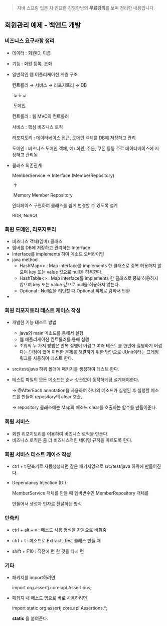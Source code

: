 > 자바 스프링 입문 차 인프런 김영한님의 **무료강의**를 보며 정리한 내용입니다.



## 회원관리 예제 - 백엔드 개발



### 비즈니스 요구사항 정리

- 데이터 : 회원ID, 이름

- 기능 : 회원 등록, 조회

- 일반적인 웹 어플리케이션 계층 구조

  컨트롤러 → 서비스 → 리포지토리 → DB

  ​               ↘       ↓       ↙

  ​                     도메인

  컨트롤러 : 웹 MVC의 컨트롤러

  서비스 : 핵심 비즈니스 로직

  리포지토리 : 데이터베이스 접근, 도메인 객체를 DB에 저장하고 관리

  도메인 : 비즈니스 도메인 객체, 예) 회원, 주문, 쿠폰 등등 주로 데이터베이스에 저장하고 관리됨

- 클래스 의존관계

  MemberService → Interface (MemberRepository)

  ​                                        ↑

  ​                             Memory Member Repository

  인터페이스 구현하여 클래스를 쉽게 변경할 수 있도록 설계

  RDB, NoSQL





### 회원 도메인, 리포지토리

- 비즈니스 객체(멤버) 클래스
- 멤버를 DB에 저장하고 관리하는 Interface
- Interface를 implements 하여 메소드 오버라이딩
- java method
  - HashMap<> : Map interface를 implements 한 클래스로 중복 허용하지 않으며 key 또는 value 값으로 null을 허용한다.
  - HashTable<> : Map interface를 implements 한 클래스로 중복 허용하지 않으며 key 또는 value 값으로 null을 허용하지 않는다.
  - Optional : Null값을 리턴할 때 Optional 객체로 감싸서 반환
- 

### 회원 리포지토리 테스트 케이스 작성

- 개발한 기능 테스트 방법

  - java의 main 메소드를 통해서 실행
  - 웹 애플리케이션 컨트롤러를 통해 실행
  - ↑위의 두 가지 방법은 반복 실행이 어렵고 여러 테스트를 한번에 실행하기 어렵다는 단점이 있어 이러한 문제를 해결하기 위한 방안으로 JUnit이라는 프레임워크를 사용하여 테스트 한다.

- src/test/java 하위 폴더에 패키지를 생성하여 테스트 한다.

- 테스트 파일의 모든 메소드는 순서 상관없이 동작하게끔 설계해야한다.

  -> @AfterEach annotation을 사용하여 하나의 메소드가 실행된 후 실행할 메소드를 만들어 repository의 clear 호출,

  -> repository 클래스에는 Map의 메소드 clear를 호출하는 함수를 만들어준다.





### 회원 서비스

- 회원 리포지토리를 이용하여 비즈니스 로직을 만든다.
- 비즈니스 로직은 좀 더 비즈니스적인 네이밍 규칙을 따르도록 한다.





### 회원 서비스 테스트 케이스 작성

- ctrl + t 단축키로 자동생성하면 같은 패키지명으로 src/test/java 하위에 만들어진다.

- Dependancy Injection (DI) :

  MemberService 객체를 만들 때 멤버변수인 MemberRepository 객체를

  만들어서 생성자 인자로 전달하는 방식





### 단축키

- ctrl + alt + v : 메소드 사용 형식을 자동으로 바꿔줌
- ctrl + t : 메소드로 Extract, Test 클래스 만들 때

- shift + F10 : 직전에 런 한 것을 다시 런



### 기타

- 패키지를 import하려면

  import org.assertj.core.api.Assertions;

- 패키지 내 메소드 명으로 바로 사용하려면

  import static org.assertj.core.api.Assertions.*;

  **static** 을 붙여준다.
